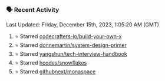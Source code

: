 ### 🗣 Recent Activity

<!--RECENT_ACTIVITY:last_update-->
Last Updated: Friday, December 15th, 2023, 1:05:20 AM (GMT)
<!--RECENT_ACTIVITY:last_update_end-->
<!--RECENT_ACTIVITY:start-->
1. ⭐ Starred [codecrafters-io/build-your-own-x](https://github.com/codecrafters-io/build-your-own-x)<br>
2. ⭐ Starred [donnemartin/system-design-primer](https://github.com/donnemartin/system-design-primer)<br>
3. ⭐ Starred [yangshun/tech-interview-handbook](https://github.com/yangshun/tech-interview-handbook)<br>
4. ⭐ Starred [hcodes/snowflakes](https://github.com/hcodes/snowflakes)<br>
5. ⭐ Starred [githubnext/monaspace](https://github.com/githubnext/monaspace)<br>
<!--RECENT_ACTIVITY:end-->
